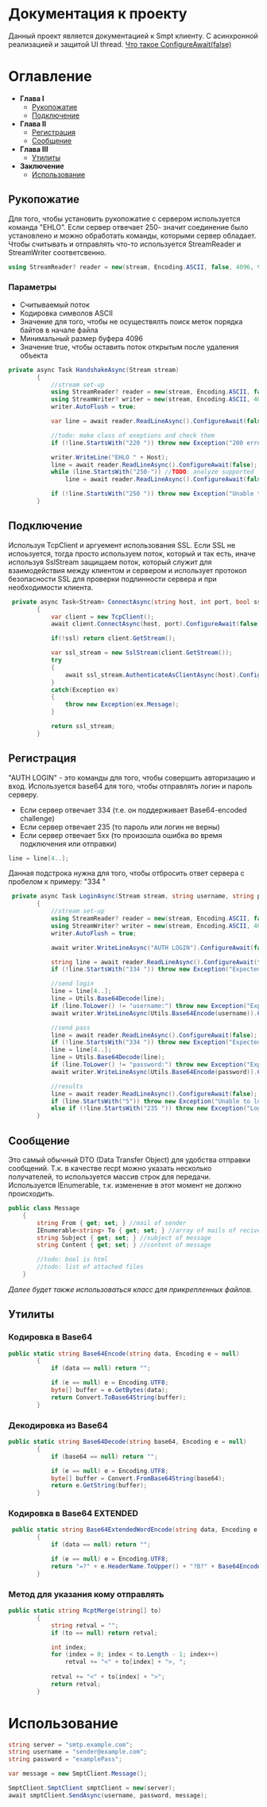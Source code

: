 # Документация к проекту
Данный проект является документацией к Smpt клиенту. С асинхронной реализацией и защитой UI thread. 
[Что такое ConfigureAwait(false)](https://devblogs.microsoft.com/dotnet/configureawait-faq/)

# Оглавление
- **Глава I**
  - [Рукопожатие](#Рукопожатие)
  - [Подключение](#Подключение)
- **Глава II**
  - [Регистрация](#Регистрация)
  - [Сообщение](#Сообщение)
- **Глава III**
  - [Утилиты](#Утилиты)
- **Заключение**
  - [Использование](#Использование)

 
## Рукопожатие
Для того, чтобы установить рукопожатие с сервером используется команда "EHLO". Если сервер отвечает 250- значит соединение было установлено и можно обработать команды, которыми сервер обладает. Чтобы считывать и отправлять что-то используется StreamReader и StreamWriter соответсвенно.

```c#
using StreamReader? reader = new(stream, Encoding.ASCII, false, 4096, true);
```
### Параметры
- Считываемый поток
- Кодировка символов ASCII
- Значение для того, чтобы не осуществялть поиск меток порядка байтов в начале файла
- Минимальный размер буфера 4096
- Значение true, чтобы оставить поток открытым после удаления объекта

```c#
private async Task HandshakeAsync(Stream stream)
        {
            //stream set-up
            using StreamReader? reader = new(stream, Encoding.ASCII, false, 4096, true);
            using StreamWriter? writer = new(stream, Encoding.ASCII, 4096, true);
            writer.AutoFlush = true;

            var line = await reader.ReadLineAsync().ConfigureAwait(false);

            //todo: make class of exeptions and check them
            if (!line.StartsWith("220 ")) throw new Exception("200 error code expetion");

            writer.WriteLine("EHLO " + Host);
            line = await reader.ReadLineAsync().ConfigureAwait(false);
            while (line.StartsWith("250-")) //TODO: analyze supported
                line = await reader.ReadLineAsync().ConfigureAwait(false);

            if (!line.StartsWith("250 ")) throw new Exception("Unable to complete the SMTP handshake");
        }
```

## Подключение
Используя TcpClient и аргуемент использования SSL. Если SSL не испоьзуется, тогда просто используем поток, который и так есть, иначе используя SslStream защищаем поток, который служит для взаимодействия между клиентом и сервером и использует протокол безопасности SSL для проверки подлинности сервера и при необходимости клиента.

```c#
 private async Task<Stream> ConnectAsync(string host, int port, bool ssl)
        {
            var client = new TcpClient();
            await client.ConnectAsync(host, port).ConfigureAwait(false);

            if(!ssl) return client.GetStream();

            var ssl_stream = new SslStream(client.GetStream());
            try
            {
                await ssl_stream.AuthenticateAsClientAsync(host).ConfigureAwait(false);
            }
            catch(Exception ex)
            {
                throw new Exception(ex.Message);
            }

            return ssl_stream;
        }
```

## Регистрация
"AUTH LOGIN" - это команды для того, чтобы совершить авторизацию и вход. Используется base64 для того, чтобы отправлять логин и пароль серверу.
- Если сервер отвечает 334 (т.е. он поддерживает Base64-encoded challenge)
- Если сервер отвечает 235 (то пароль или логин не верны)
- Если сервер отвечает 5хх (то произошла ошибка во время подключения или отправки)
```c#
line = line[4..];
```
Данная подстрока нужна для того, чтобы отбросить ответ сервера с пробелом к примеру: "334 "

```c#
 private async Task LoginAsync(Stream stream, string username, string password)
        {
            //stream set-up
            using StreamReader? reader = new(stream, Encoding.ASCII, false, 4096, true);
            using StreamWriter? writer = new(stream, Encoding.ASCII, 4096, true);
            writer.AutoFlush = true;

            await writer.WriteLineAsync("AUTH LOGIN").ConfigureAwait(false); //login request

            string line = await reader.ReadLineAsync().ConfigureAwait(false);
            if (!line.StartsWith("334 ")) throw new Exception("Expected 334 response");

            //send login
            line = line[4..];
            line = Utils.Base64Decode(line);     
            if (line.ToLower() != "username:") throw new Exception("Expected: username");
            await writer.WriteLineAsync(Utils.Base64Encode(username)).ConfigureAwait(false); 

            //send pass
            line = await reader.ReadLineAsync().ConfigureAwait(false);
            if (!line.StartsWith("334 ")) throw new Exception("Expected: 334 response");
            line = line[4..];
            line = Utils.Base64Decode(line);
            if (line.ToLower() != "password:") throw new Exception("Expected: password");          
            await writer.WriteLineAsync(Utils.Base64Encode(password)).ConfigureAwait(false);

            //results
            line = await reader.ReadLineAsync().ConfigureAwait(false);
            if (line.StartsWith("5")) throw new Exception("Unable to login");      
            else if (!line.StartsWith("235 ")) throw new Exception("Login or password is wrong");            
        }
```

## Сообщение
Это самый обычный DTO (Data Transfer Object) для удобства отправки сообщений. Т.к. в качестве recpt можно указать несколько получателей, то используется массив строк для передачи. Используется IEnumerable, т.к. изменение в этот момент не должно происходить.
```c#
public class Message
    {
        string From { get; set; } //mail of sender
        IEnumerable<string> To { get; set; } //array of mails of recivers     
        string Subject { get; set; } //subject of message
        string Content { get; set; } //content of message

        //todo: bool is html
        //todo: list of attached files
    }
```
_Далее будет также использоваться класс для прикрепленных файлов._

## Утилиты
### Кодировка в Base64
```c#
public static string Base64Encode(string data, Encoding e = null)
        {
            if (data == null) return "";

            if (e == null) e = Encoding.UTF8;
            byte[] buffer = e.GetBytes(data);
            return Convert.ToBase64String(buffer);
        }
```

### Декодировка из Base64
```c#
public static string Base64Decode(string base64, Encoding e = null)
        {
            if (base64 == null) return "";

            if (e == null) e = Encoding.UTF8;
            byte[] buffer = Convert.FromBase64String(base64);
            return e.GetString(buffer);
        }
```

### Кодировка в Base64 EXTENDED
```c#
 public static string Base64ExtendedWordEncode(string data, Encoding e = null)
        {
            if (data == null) return "";

            if (e == null) e = Encoding.UTF8;
            return "=?" + e.HeaderName.ToUpper() + "?B?" + Base64Encode(data, e) + "?=";
        }
```

### Метод для указания кому отправлять
```c#
public static string RcptMerge(string[] to)
        {
            string retval = "";
            if (to == null) return retval;

            int index;
            for (index = 0; index < to.Length - 1; index++)          
                retval += "<" + to[index] + ">, ";
            
            retval += "<" + to[index] + ">";
            return retval;
        }
```

# Использование
```c#
string server = "smtp.example.com";
string username = "sender@example.com";
string password = "examplePass";

var message = new SmptClient.Message();

SmptClient.SmptClient smptClient = new(server);
await smptClient.SendAsync(username, password, message);
```
